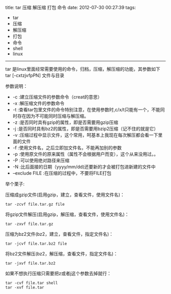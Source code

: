 title: tar 压缩 解压缩 打包 命令
date: 2012-07-30 00:27:39
tags:
- tar
- 压缩
- 解压缩
- 打包
- 命令
- shell
- linux

---

tar 是linux里面经常需要使用的命令，归档，压缩，解压缩的功能，其参数如下
tar [-cxtzjvfpPN] 文件与目录

参数说明：
<!-- more -->
 - -c :建立压缩文件的参数命令（creat的意思）
 -  -x :解压缩文件的参数命令
 -  -t :查看tar包里文件的命令特别注意，在使用参数时,c/x/t只能有一个，不能同时存在因为不可能同时压缩与解压缩。
 -  -z :是否同时具有gzip的属性，即是否需要用gzip压缩
 -  -j :是否同时具有bz2的属性，即是否需要用bzip2压缩（记不住的就是它）
 -  -v :压缩过程中显示文件，这个常用，呵基本上我现在每次解压都会看一下里面的文件
 -  -f :使用文件名，之后立即加文件名，不能再加别的参数
 -  -p :使用原文件的原来属性（属性不会根据用户而变），这个从来没用过。。
 -  -P :可以使用绝对路径来压缩
 -  -N :比后面接的日期（yyyy/mm/dd)还要新的才会被打包进新建的文件中
 -  –exclude FILE :在压缩的过程中，不要将FILE打包

举个栗子:

压缩成gzip文件(启用gzip，建立，查看文件，使用文件名)：
```shell
tar -zcvf file.tar.gz file
```

将gzip文件解压(启用gzip，解压缩，查看文件，使用文件名)：
```shell
tar -zxvf file.tar.gz
```

压缩为bz2文件(bz2，建立，查看文件，指定文件名)：
```shell
tar -jcvf file.tar.bz2 file
```

将bz2文件解压(bz2，解压缩，查看文件，指定文件名)：
```shell
tar -jxvf file.tar.bz2
```

如果不想执行压缩只需要把z或者j这个参数去掉就行：
```shell
tar -cvf file.tar shell
tar -xvf file.tar
```
